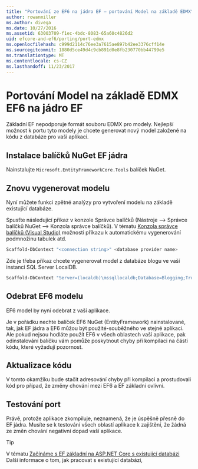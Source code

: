 ```yaml
---
title: "Portování ze EF6 na jádro EF – portování Model na základě EDMX"
author: rowanmiller
ms.author: divega
ms.date: 10/27/2016
ms.assetid: 63003709-f1ec-4bdc-8083-65a60c4826d2
uid: efcore-and-ef6/porting/port-edmx
ms.openlocfilehash: c999d2114c76ee3a7615ae897b42ee3376cff14e
ms.sourcegitcommit: 1880d5ce49d4c9cb891d0e8fb230770bb44799e5
ms.translationtype: MT
ms.contentlocale: cs-CZ
ms.lasthandoff: 11/23/2017
---
```

# <a name="porting-an-ef6-edmx-based-model-to-ef-core"></a>Portování Model na základě EDMX EF6 na jádro EF

Základní EF nepodporuje formát souboru EDMX pro modely. Nejlepší možnost k portu tyto modely je chcete generovat nový model založené na kódu z databáze pro vaši aplikaci.

## <a name="install-ef-core-nuget-packages"></a>Instalace balíčků NuGet EF jádra

Nainstalujte `Microsoft.EntityFrameworkCore.Tools` balíček NuGet.

## <a name="regenerate-the-model"></a>Znovu vygenerovat modelu

Nyní můžete funkci zpětné analýzy pro vytvoření modelu na základě existující databáze.

Spusťte následující příkaz v konzole Správce balíčků (Nástroje –> Správce balíčků NuGet –> Konzola správce balíčků). V tématu [Konzola správce balíčků (Visual Studio)](../../core/miscellaneous/cli/powershell.md) možnosti příkazu k automatickému vygenerování podmnožinu tabulek atd.

``` powershell
Scaffold-DbContext "<connection string>" <database provider name>
```

Zde je třeba příkaz chcete vygenerovat model z databáze blogu ve vaší instanci SQL Server LocalDB.

``` powershell
Scaffold-DbContext "Server=(localdb)\mssqllocaldb;Database=Blogging;Trusted_Connection=True;" Microsoft.EntityFrameworkCore.SqlServer
```

## <a name="remove-ef6-model"></a>Odebrat EF6 modelu

EF6 model by nyní odebrat z vaší aplikace.

Je v pořádku nechte balíček EF6 NuGet (EntityFramework) nainstalované, tak, jak EF jádra a EF6 můžou být použité-souběžného ve stejné aplikaci. Ale pokud nejsou hodláte použít EF6 v všech oblastech vaší aplikace, pak odinstalování balíčku vám pomůže poskytnout chyby při kompilaci na části kódu, které vyžadují pozornost.

## <a name="update-your-code"></a>Aktualizace kódu

V tomto okamžiku bude stačit adresování chyby při kompilaci a prostudovali kód pro případ, že změny chování mezi EF6 a EF základní ovlivní.

## <a name="test-the-port"></a>Testování port

Právě, protože aplikace zkompiluje, neznamená, že je úspěšně přesně do EF jádra. Musíte se k testování všech oblastí aplikace k zajištění, že žádná ze změn chování negativní dopad vaší aplikace.

> [!TIP]
> V tématu [Začínáme s EF základní na ASP.NET Core s existující databázi](xref:core/get-started/aspnetcore/existing-db) Další informace o tom, jak pracovat s existující databázi, 
